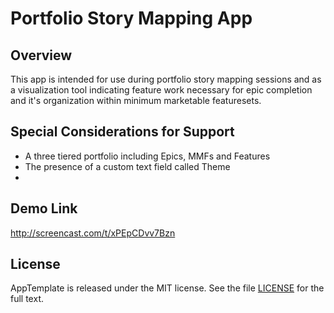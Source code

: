 Portfolio Story Mapping App
===========================

## Overview
This app is intended for use during portfolio story mapping sessions and as a visualization tool indicating feature work necessary for epic completion and it's organization within minimum marketable featuresets.

## Special Considerations for Support
* A three tiered portfolio including Epics, MMFs and Features
* The presence of a custom text field called Theme
* 

## Demo Link
http://screencast.com/t/xPEpCDvv7Bzn

## License

AppTemplate is released under the MIT license.  See the file [LICENSE](https://raw.github.com/RallyApps/AppTemplate/master/LICENSE) for the full text.
